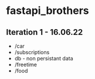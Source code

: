 # fastapi_brothers

## Iteration 1 - 16.06.22
- /car
- /subscriptions
- db - non persistant data
- /freetime
- /food
